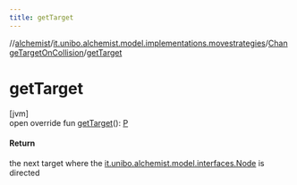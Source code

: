 ```yaml
---
title: getTarget
---
```

//[alchemist](../../../index.html)/[it.unibo.alchemist.model.implementations.movestrategies](../index.html)/[ChangeTargetOnCollision](index.html)/[getTarget](get-target.html)



# getTarget



[jvm]\
open override fun [getTarget](get-target.html)(): [P](index.html)



#### Return



the next target where the [it.unibo.alchemist.model.interfaces.Node](../../it.unibo.alchemist.model.interfaces/-node/index.html) is directed




